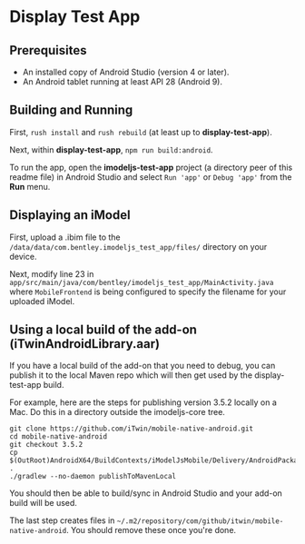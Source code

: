 # Display Test App

## Prerequisites

* An installed copy of Android Studio (version 4 or later).
* An Android tablet running at least API 28 (Android 9).

## Building and Running

First, `rush install` and `rush rebuild` (at least up to **display-test-app**).

Next, within **display-test-app**, `npm run build:android`.

To run the app, open the **imodeljs-test-app** project (a directory peer of this readme file) in Android Studio and select `Run 'app'` or `Debug 'app'` from the **Run** menu.

## Displaying an iModel

First, upload a .ibim file to the `/data/data/com.bentley.imodeljs_test_app/files/` directory on your device.

Next, modify line 23 in `app/src/main/java/com/bentley/imodeljs_test_app/MainActivity.java` where `MobileFrontend` is being configured to specify the filename for your uploaded iModel.

## Using a local build of the add-on (iTwinAndroidLibrary.aar)

If you have a local build of the add-on that you need to debug, you can publish it to the local Maven repo which will then get used by the display-test-app build.

For example, here are the steps for publishing version 3.5.2 locally on a Mac. Do this in a directory outside the imodeljs-core tree.

```shell
git clone https://github.com/iTwin/mobile-native-android.git
cd mobile-native-android
git checkout 3.5.2
cp $(OutRoot)AndroidX64/BuildContexts/iModelJsMobile/Delivery/AndroidPackages/iTwinAndroidLibrary.aar .
./gradlew --no-daemon publishToMavenLocal
```
You should then be able to build/sync in Android Studio and your add-on build will be used.

The last step creates files in `~/.m2/repository/com/github/itwin/mobile-native-android`. You should remove these once you're done.
